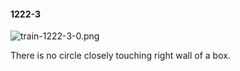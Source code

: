 #### 1222-3
![train-1222-3-0.png](https://github.com/lil-lab/nlvr/raw/master/nlvr/train/images/2/train-1222-3-0.png "train-1222-3-0.png")

There is no circle closely touching right wall of a box.